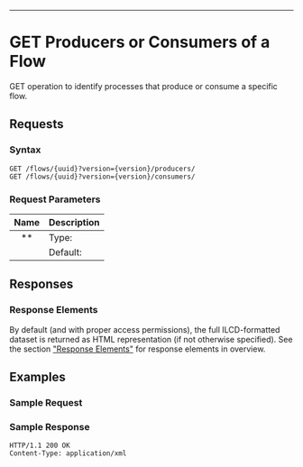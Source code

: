 ---

GET Producers or Consumers of a Flow
====================================

GET operation to identify processes that produce or consume a specific
flow.

Requests
--------

### Syntax

    GET /flows/{uuid}?version={version}/producers/
    GET /flows/{uuid}?version={version}/consumers/

### Request Parameters

| Name           | Description                                               |
| :------------: | :-------------------------------------------------------- |
| **             | Type:                                                     |
|                | Default:                                                  |

Responses
---------

### Response Elements

By default (and with proper access permissions), the full ILCD-formatted
dataset is returned as HTML representation (if not otherwise specified).
See the section ["Response Elements"](./Service_API.md#Response_Elements) for response
elements in overview.

Examples
--------

### Sample Request

     

### Sample Response

    HTTP/1.1 200 OK
    Content-Type: application/xml

~~~~ {.myxml}
~~~~
